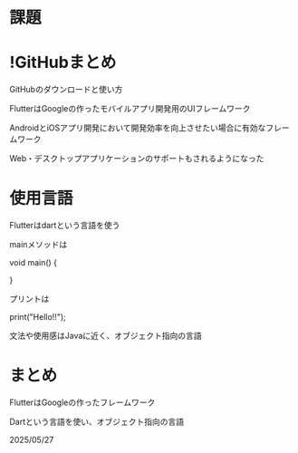 # 課題
# !GitHubまとめ

GitHubのダウンロードと使い方

FlutterはGoogleの作ったモバイルアプリ開発用のUIフレームワーク

AndroidとiOSアプリ開発において開発効率を向上させたい場合に有効なフレームワーク

Web・デスクトップアプリケーションのサポートもされるようになった

# 使用言語

Flutterはdartという言語を使う

mainメソッドは

void main() {

}

プリントは

print("Hello!!");

文法や使用感はJavaに近く、オブジェクト指向の言語

# まとめ

FlutterはGoogleの作ったフレームワーク

Dartという言語を使い、オブジェクト指向の言語

2025/05/27